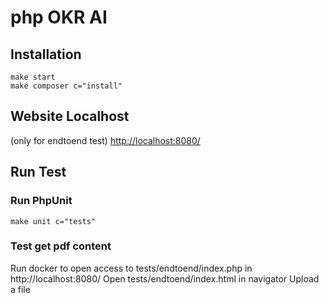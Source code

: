 # php OKR AI

## Installation
```
make start
make composer c="install"
```


## Website Localhost
(only for endtoend test)
[http://localhost:8080/](http://localhost:8080/)

## Run Test

### Run PhpUnit
```
make unit c="tests"
```

### Test get pdf content

Run docker to open access to tests/endtoend/index.php in http://localhost:8080/
Open tests/endtoend/index.html in navigator
Upload a file
